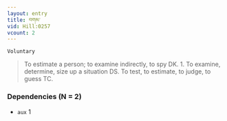 ```yaml
---
layout: entry
title: བགམ་
vid: Hill:0257
vcount: 2
---
```

`Voluntary` 
> To estimate a person; to examine indirectly, to spy DK\.
 1\.
 To examine, determine, size up a situation DS\.
 To test, to estimate, to judge, to guess TC\.

### Dependencies (N = 2)
* `aux` 1


